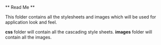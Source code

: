 ** Read Me **

This folder contains all the stylesheets and images which will be used for application look and feel.

**css** folder will contain all the cascading style sheets.
**images** folder will contain all the images.